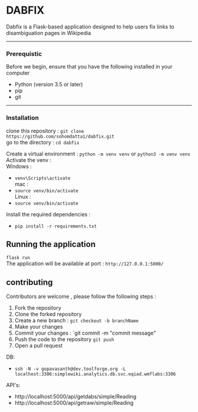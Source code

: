 # DABFIX

Dabfix is a Flask-based application designed to help users fix links to disambiguation pages in Wikipedia
___
### Prerequistic
Before we begin, ensure that you have the following installed in your computer
- Python (version 3.5 or later)
- pip
- git
___
### Installation

clone this repository : `git clone https://github.com/sohomdatta1/dabfix.git` <br>
go to the directory : `cd dabfix`

Create a virtual environment : `python -m venv venv` or `python3 -m venv venv` <br>
Activate the venv : <br>
Windows : <br>
- `venv\Scripts\activate`<br>
mac :<br>
- `source venv/bin/activate`<br>
Linux  :
- `source venv/bin/activate` <br>

Install the required dependencies :
- `pip install -r requirements.txt`

## Running the application
`flask run` <br>
The application will be available at port : `http://127.0.0.1:5000/`

## contributing

Contributors are welcome , please follow the following steps :
1. Fork the repository
2. Clone the forked repository
3. Create a new branch : `git checkout -b branchName`
4. Make your changes
5. Commit your changes : `git commit -m "commit message"
6. Push the code to the repository `git push`
7. Open a pull request


DB:

- `ssh -N -v gopavasanth@dev.toolforge.org -L localhost:3306:simplewiki.analytics.db.svc.eqiad.wmflabs:3306`

API's:

- http://localhost:5000/api/getdabs/simple/Reading
- http://localhost:5000/api/getraw/simple/Reading
